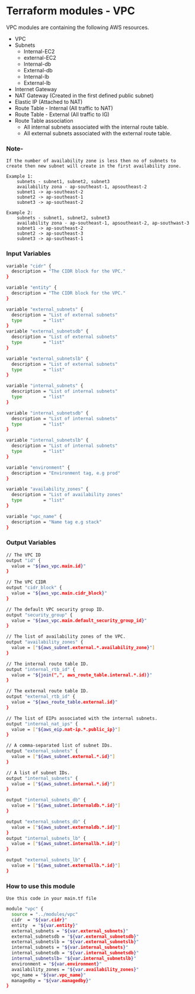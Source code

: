 # Terraform modules - VPC

VPC modules are containing the following AWS resources.
- VPC
- Subnets
    - Internal-EC2
    - external-EC2
    - Internal-db
    - External-db
    - Internal-lb
    - External-lb
- Internet Gateway
- NAT Gateway (Created in the first defined public subnet)
- Elastic IP (Attached to NAT)
- Route Table - Internal (All traffic to NAT)
- Route Table - External (All traffic to IG)
- Route Table association 
    - All internal subnets associated with the internal route table.  
    - All external subnets associated with the external route table.

### Note- 
    If the number of availability zone is less then no of subnets to create then new subnet will create in the first availability zone.
    
    Example 1:
        subnets - subnet1, subnet2, subnet3
        availability zona - ap-southeast-1, apsoutheast-2
        subnet1 -> ap-southeast-2
        subnet2 -> ap-southeast-1
        subnet3 -> ap-southeast-2
        
    Example 2:
        subnets - subnet1, subnet2, subnet3
        availability zona - ap-southeast-1, apsoutheast-2, ap-southwast-3
        subnet1 -> ap-southeast-2
        subnet2 -> ap-southeast-3
        subnet3 -> ap-southeast-1



### Input Variables
```sh
variable "cidr" {
  description = "The CIDR block for the VPC."
}

variable "entity" {
  description = "The CIDR block for the VPC."
}

variable "external_subnets" {
  description = "List of external subnets"
  type        = "list"
}
variable "external_subnetsdb" {
  description = "List of external subnets"
  type        = "list"
}

variable "external_subnetslb" {
  description = "List of external subnets"
  type        = "list"
}

variable "internal_subnets" {
  description = "List of internal subnets"
  type        = "list"
}

variable "internal_subnetsdb" {
  description = "List of internal subnets"
  type        = "list"
}

variable "internal_subnetslb" {
  description = "List of internal subnets"
  type        = "list"
}

variable "environment" {
  description = "Environment tag, e.g prod"
}

variable "availability_zones" {
  description = "List of availability zones"
  type        = "list"
}

variable "vpc_name" {
  description = "Name tag e.g stack"
}
```

### Output Variables
```sh
// The VPC ID
output "id" {
  value = "${aws_vpc.main.id}"
}

// The VPC CIDR
output "cidr_block" {
  value = "${aws_vpc.main.cidr_block}"
}

// The default VPC security group ID.
output "security_group" {
  value = "${aws_vpc.main.default_security_group_id}"
}

// The list of availability zones of the VPC.
output "availability_zones" {
  value = ["${aws_subnet.external.*.availability_zone}"]
}

// The internal route table ID.
output "internal_rtb_id" {
  value = "${join(",", aws_route_table.internal.*.id)}"
}

// The external route table ID.
output "external_rtb_id" {
  value = "${aws_route_table.external.id}"
}

// The list of EIPs associated with the internal subnets.
output "internal_nat_ips" {
  value = ["${aws_eip.nat-ip.*.public_ip}"]
}

// A comma-separated list of subnet IDs.
output "external_subnets" {
  value = ["${aws_subnet.external.*.id}"]
}

// A list of subnet IDs.
output "internal_subnets" {
  value = ["${aws_subnet.internal.*.id}"]
}

output "internal_subnets_db" {
  value = ["${aws_subnet.internaldb.*.id}"]
}

output "external_subnets_db" {
  value = ["${aws_subnet.externaldb.*.id}"]
}
output "internal_subnets_lb" {
  value = ["${aws_subnet.internallb.*.id}"]
}

output "external_subnets_lb" {
  value = ["${aws_subnet.externallb.*.id}"]
}
```


### How to use this module
    Use this code in your main.tf file
```sh
module "vpc" {
  source = "../modules/vpc"
  cidr  = "${var.cidr}"
  entity  = "${var.entity}"
  external_subnets = "${var.external_subnets}"
  external_subnetsdb = "${var.external_subnetsdb}"
  external_subnetslb = "${var.external_subnetslb}"
  internal_subnets = "${var.internal_subnets}"
  internal_subnetsdb = "${var.internal_subnetsdb}"
  internal_subnetslb= "${var.internal_subnetslb}"
  environment = "${var.environment}"
  availability_zones = "${var.availability_zones}"
  vpc_name = "${var.vpc_name}"
  managedby = "${var.managedby}"
}
```